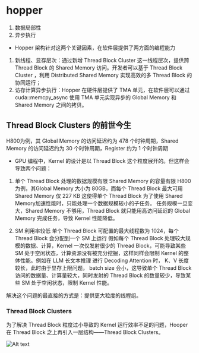 # hopper

1. 数据局部性
2. 异步执行

* Hopper 架构针对这两个关键因素，在软件层提供了两方面的编程能力
1. 新线程、显存层次：通过新增 Thread Block Cluster 这一线程层次，提供跨 Thread Block 的 Shared Memory 访问。开发者可以基于 Thread Block Cluster ，利用 Distributed Shared Memory 实现高效的多 Thread Block 的协同运行；
2. 访存计算异步执行：Hopper 在硬件层提供了 TMA 单元，在软件层可以通过 cuda::memcpy_async 使用 TMA 单元实现异步的 Global Memory 和 Shared Memory 之间的拷贝。


## Thread Block Clusters 的前世今生

H800为例，其 Global Memory 的访问延迟约为 478 个时钟周期，Shared Memory 的访问延迟约为 30 个时钟周期，Register 约为 1 个时钟周期

* GPU 编程中，Kernel 的设计是以 Thread Block 这个粒度展开的。但这样会导致两个问题：

1. 单个 Thread Block 处理的数据规模有限
Shared Memory 的容量有限
H800为例，其Global Memory 大小为 80GB，而每个 Thread Block 最大可用 Shared Memory 仅 227 KB
这使得单个 Thread Block 为了使用 Shared Memory加速性能时，只能处理一个数据规模较小的子任务。
任务规模一旦变大，Shared Memory 不够用，Thread Block 就只能用高访问延迟的 Global Memory 完成任务，导致 Kernel 性能降低。

2. SM 利用率较低
单个 Thread Block 可配置的最大线程数为 1024，每个 Thread Block 会分配到一个 SM 上运行
假如每个 Thread Block 处理较大规模的数据、计算，Kernel 一次仅发射很少的 Thread Block，可能导致某些 SM 处于空闲状态，计算资源没有被充分挖掘，这样同样会限制 Kernel 的整体性能。例如在 LLM 长文本推理 进行 Decoding Attention 时， K、V 长度较长，此时由于显存上限问题， batch size 会小，这导致单个 Thread Block 访问的数据量、计算量较大，同时发射的 Thread Block 的数量较少，导致某些 SM 处于空闲状态，限制 Kernel 性能。


解决这个问题的最直接的方式是：提供更大粒度的线程组。


###  Thread Block Clusters

为了解决 Thread Block 粒度过小导致的 Kernel 运行效率不足的问题，Hooper 在 Thread Block 之上再引入一层结构——Thread Block Clusters。

![Alt text](image-hopper-1.png)

